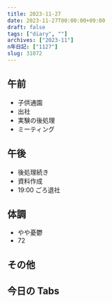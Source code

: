 ```yaml
---
title: 2023-11-27
date: 2023-11-27T00:00:00+09:00
draft: false
tags: ["diary", ""]
archives: ["2023-11"]
n年日記: ["1127"]
slug: 31072
---
```


## 午前

- 子供通園
- 出社
- 実験の後処理
- ミーティング

## 午後

- 後処理続き
- 資料作成
- 19:00 ごろ退社

## 体調

- やや憂鬱
- 72

## その他

## 今日の Tabs
